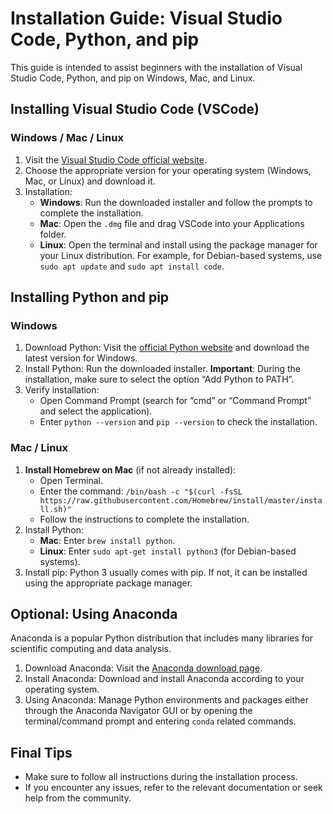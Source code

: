 # Installation Guide: Visual Studio Code, Python, and pip

This guide is intended to assist beginners with the installation of Visual Studio Code, Python, and pip on Windows, Mac, and Linux.

## Installing Visual Studio Code (VSCode)

### Windows / Mac / Linux

1. Visit the [Visual Studio Code official website](https://code.visualstudio.com/).
2. Choose the appropriate version for your operating system (Windows, Mac, or Linux) and download it.
3. Installation:
   - **Windows**: Run the downloaded installer and follow the prompts to complete the installation.
   - **Mac**: Open the `.dmg` file and drag VSCode into your Applications folder.
   - **Linux**: Open the terminal and install using the package manager for your Linux distribution. For example, for Debian-based systems, use `sudo apt update` and `sudo apt install code`.

## Installing Python and pip

### Windows

1. Download Python: Visit the [official Python website](https://www.python.org/downloads/) and download the latest version for Windows.
2. Install Python: Run the downloaded installer. **Important**: During the installation, make sure to select the option “Add Python to PATH”.
3. Verify installation:
   - Open Command Prompt (search for “cmd” or “Command Prompt” and select the application).
   - Enter `python --version` and `pip --version` to check the installation.

### Mac / Linux

1. **Install Homebrew on Mac** (if not already installed):
   - Open Terminal.
   - Enter the command: `/bin/bash -c "$(curl -fsSL https://raw.githubusercontent.com/Homebrew/install/master/install.sh)"`
   - Follow the instructions to complete the installation.
2. Install Python:
   - **Mac**: Enter `brew install python`.
   - **Linux**: Enter `sudo apt-get install python3` (for Debian-based systems).
3. Install pip: Python 3 usually comes with pip. If not, it can be installed using the appropriate package manager.

## Optional: Using Anaconda

Anaconda is a popular Python distribution that includes many libraries for scientific computing and data analysis.

1. Download Anaconda: Visit the [Anaconda download page](https://www.anaconda.com/products/individual).
2. Install Anaconda: Download and install Anaconda according to your operating system.
3. Using Anaconda: Manage Python environments and packages either through the Anaconda Navigator GUI or by opening the terminal/command prompt and entering `conda` related commands.

## Final Tips

- Make sure to follow all instructions during the installation process.
- If you encounter any issues, refer to the relevant documentation or seek help from the community.
